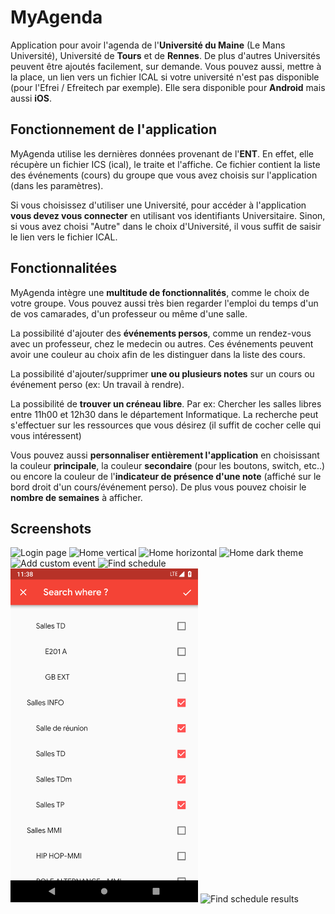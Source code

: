 # MyAgenda

Application pour avoir l'agenda de l'**Université du Maine** (Le Mans Université), Université de **Tours** et de **Rennes**. De plus d'autres Universités peuvent être ajoutés facilement, sur demande. Vous pouvez aussi, mettre à la place, un lien vers un fichier ICAL si votre université n'est pas disponible (pour l'Efrei / Efreitech par exemple).
Elle sera disponible pour **Android** mais aussi **iOS**.

## Fonctionnement de l'application

MyAgenda utilise les dernières données provenant de l'**ENT**. En effet, elle récupère un fichier ICS (ical), le traite et l'affiche.
Ce fichier contient la liste des événements (cours) du groupe que vous avez choisis sur l'application (dans les paramètres).

Si vous choisissez d'utiliser une Université, pour accéder à l'application **vous devez vous connecter** en utilisant vos identifiants Universitaire.
Sinon, si vous avez choisi "Autre" dans le choix d'Université, il vous suffit de saisir le lien vers le fichier ICAL.

## Fonctionnalitées

MyAgenda intègre une **multitude de fonctionnalités**, comme le choix de votre groupe. Vous pouvez aussi très bien regarder l'emploi du temps d'un de vos camarades, d'un professeur ou même d'une salle.

La possibilité d'ajouter des **événements persos**, comme un rendez-vous avec un professeur, chez le medecin ou autres. Ces événements peuvent avoir une couleur au choix afin de les distinguer dans la liste des cours.

La possibilité d'ajouter/supprimer **une ou plusieurs notes** sur un cours ou événement perso (ex: Un travail à rendre).

La possibilité de **trouver un créneau libre**.
Par ex: Chercher les salles libres entre 11h00 et 12h30 dans le département Informatique.
La recherche peut s'effectuer sur les ressources que vous désirez (il suffit de cocher celle qui vous intéressent)

Vous pouvez aussi **personnaliser entièrement l'application** en choisissant la couleur **principale**, la couleur **secondaire** (pour les boutons, switch, etc..) ou encore la couleur de l'**indicateur de présence d'une note** (affiché sur le bord droit d'un cours/événement perso). De plus vous pouvez choisir le **nombre de semaines** à afficher.

## Screenshots

<img title="Login page" src="https://raw.githubusercontent.com/Pyozer/MyAgenda_Flutter/master/demo/login.png" width="300" />
<img title="Home vertical" src="https://raw.githubusercontent.com/Pyozer/MyAgenda_Flutter/master/demo/home_vertical.png" width="300" />
<img title="Home horizontal" src="https://raw.githubusercontent.com/Pyozer/MyAgenda_Flutter/master/demo/home_horizontal.png" width="300" />
<img title="Home dark theme" src="https://raw.githubusercontent.com/Pyozer/MyAgenda_Flutter/master/demo/home_dark.png" width="300" />
<img title="Add custom event" src="https://raw.githubusercontent.com/Pyozer/MyAgenda_Flutter/master/demo/add_event.png" width="300" />
<img title="Find schedule" src="https://raw.githubusercontent.com/Pyozer/MyAgenda_Flutter/master/demo/find.png" width="300" />
<img title="Find schedule filter" src="https://raw.githubusercontent.com/Pyozer/MyAgenda_Flutter/master/demo/find_select.png" width="300" />
<img title="Find schedule results" src="https://raw.githubusercontent.com/Pyozer/MyAgenda_Flutter/master/demo/find_result.png" width="300" />
